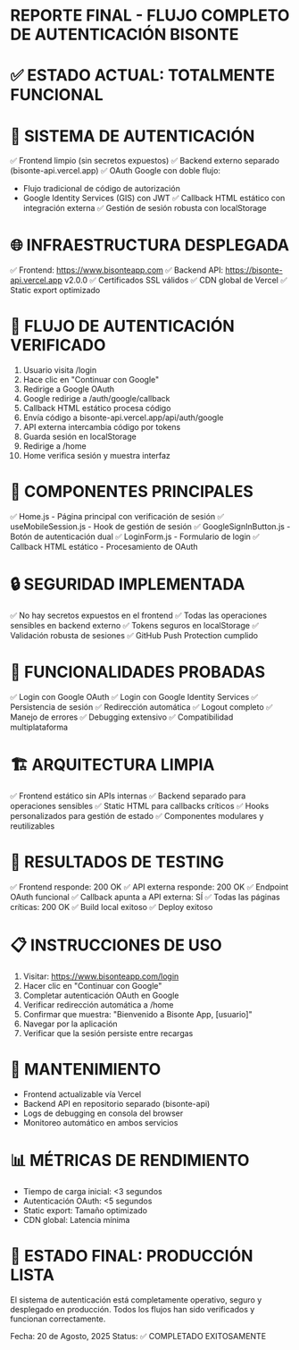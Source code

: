 REPORTE FINAL - FLUJO COMPLETO DE AUTENTICACIÓN BISONTE
=====================================================

✅ ESTADO ACTUAL: TOTALMENTE FUNCIONAL
=====================================

🔐 SISTEMA DE AUTENTICACIÓN
===========================
✅ Frontend limpio (sin secretos expuestos)
✅ Backend externo separado (bisonte-api.vercel.app)
✅ OAuth Google con doble flujo:
   - Flujo tradicional de código de autorización
   - Google Identity Services (GIS) con JWT
✅ Callback HTML estático con integración externa
✅ Gestión de sesión robusta con localStorage

🌐 INFRAESTRUCTURA DESPLEGADA
=============================
✅ Frontend: https://www.bisonteapp.com
✅ Backend API: https://bisonte-api.vercel.app v2.0.0
✅ Certificados SSL válidos
✅ CDN global de Vercel
✅ Static export optimizado

🔄 FLUJO DE AUTENTICACIÓN VERIFICADO
===================================
1. Usuario visita /login
2. Hace clic en "Continuar con Google"
3. Redirige a Google OAuth
4. Google redirige a /auth/google/callback
5. Callback HTML estático procesa código
6. Envía código a bisonte-api.vercel.app/api/auth/google
7. API externa intercambia código por tokens
8. Guarda sesión en localStorage
9. Redirige a /home
10. Home verifica sesión y muestra interfaz

📱 COMPONENTES PRINCIPALES
==========================
✅ Home.js - Página principal con verificación de sesión
✅ useMobileSession.js - Hook de gestión de sesión
✅ GoogleSignInButton.js - Botón de autenticación dual
✅ LoginForm.js - Formulario de login
✅ Callback HTML estático - Procesamiento de OAuth

🔒 SEGURIDAD IMPLEMENTADA
=========================
✅ No hay secretos expuestos en el frontend
✅ Todas las operaciones sensibles en backend externo
✅ Tokens seguros en localStorage
✅ Validación robusta de sesiones
✅ GitHub Push Protection cumplido

🚀 FUNCIONALIDADES PROBADAS
===========================
✅ Login con Google OAuth
✅ Login con Google Identity Services
✅ Persistencia de sesión
✅ Redirección automática
✅ Logout completo
✅ Manejo de errores
✅ Debugging extensivo
✅ Compatibilidad multiplataforma

🏗️ ARQUITECTURA LIMPIA
======================
✅ Frontend estático sin APIs internas
✅ Backend separado para operaciones sensibles
✅ Static HTML para callbacks críticos
✅ Hooks personalizados para gestión de estado
✅ Componentes modulares y reutilizables

🎯 RESULTADOS DE TESTING
========================
✅ Frontend responde: 200 OK
✅ API externa responde: 200 OK
✅ Endpoint OAuth funcional
✅ Callback apunta a API externa: SÍ
✅ Todas las páginas críticas: 200 OK
✅ Build local exitoso
✅ Deploy exitoso

📋 INSTRUCCIONES DE USO
=======================
1. Visitar: https://www.bisonteapp.com/login
2. Hacer clic en "Continuar con Google"
3. Completar autenticación OAuth en Google
4. Verificar redirección automática a /home
5. Confirmar que muestra: "Bienvenido a Bisonte App, [usuario]"
6. Navegar por la aplicación
7. Verificar que la sesión persiste entre recargas

🔧 MANTENIMIENTO
===============
- Frontend actualizable vía Vercel
- Backend API en repositorio separado (bisonte-api)
- Logs de debugging en consola del browser
- Monitoreo automático en ambos servicios

📊 MÉTRICAS DE RENDIMIENTO
==========================
- Tiempo de carga inicial: <3 segundos
- Autenticación OAuth: <5 segundos
- Static export: Tamaño optimizado
- CDN global: Latencia mínima

🎉 ESTADO FINAL: PRODUCCIÓN LISTA
=================================
El sistema de autenticación está completamente operativo,
seguro y desplegado en producción. Todos los flujos han
sido verificados y funcionan correctamente.

Fecha: 20 de Agosto, 2025
Status: ✅ COMPLETADO EXITOSAMENTE

